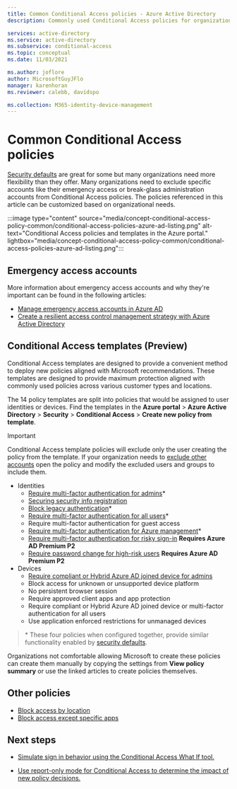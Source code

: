 ```yaml
---
title: Common Conditional Access policies - Azure Active Directory
description: Commonly used Conditional Access policies for organizations

services: active-directory
ms.service: active-directory
ms.subservice: conditional-access
ms.topic: conceptual
ms.date: 11/03/2021

ms.author: joflore
author: MicrosoftGuyJFlo
manager: karenhoran
ms.reviewer: calebb, davidspo

ms.collection: M365-identity-device-management
---
```

# Common Conditional Access policies

[Security defaults](../fundamentals/concept-fundamentals-security-defaults.md) are great for some but many organizations need more flexibility than they offer. Many organizations need to exclude specific accounts like their emergency access or break-glass administration accounts from Conditional Access policies. The policies referenced in this article can be customized based on organizational needs.

:::image type="content" source="media/concept-conditional-access-policy-common/conditional-access-policies-azure-ad-listing.png" alt-text="Conditional Access policies and templates in the Azure portal." lightbox="media/concept-conditional-access-policy-common/conditional-access-policies-azure-ad-listing.png":::

## Emergency access accounts

More information about emergency access accounts and why they're important can be found in the following articles: 

* [Manage emergency access accounts in Azure AD](../roles/security-emergency-access.md)
* [Create a resilient access control management strategy with Azure Active Directory](../authentication/concept-resilient-controls.md)

## Conditional Access templates (Preview)

Conditional Access templates are designed to provide a convenient method to deploy new policies aligned with Microsoft recommendations. These templates are designed to provide maximum protection aligned with commonly used policies across various customer types and locations.

The 14 policy templates are split into policies that would be assigned to user identities or devices. Find the templates in the **Azure portal** > **Azure Active Directory** > **Security** > **Conditional Access** > **Create new policy from template**.

> [!IMPORTANT]
> Conditional Access template policies will exclude only the user creating the policy from the template. If your organization needs to [exclude other accounts]((../roles/security-emergency-access.md)) open the policy and modify the excluded users and groups to include them.

- Identities
   - [Require multi-factor authentication for admins](howto-conditional-access-policy-admin-mfa.md)\*
   - [Securing security info registration](howto-conditional-access-policy-registration.md)
   - [Block legacy authentication](howto-conditional-access-policy-block-legacy.md)\*
   - [Require multi-factor authentication for all users](howto-conditional-access-policy-all-users-mfa.md)\*
   - Require multi-factor authentication for guest access
   - [Require multi-factor authentication for Azure management](howto-conditional-access-policy-azure-management.md)\*
   - [Require multi-factor authentication for risky sign-in](howto-conditional-access-policy-risk.md) **Requires Azure AD Premium P2**
   - [Require password change for high-risk users](howto-conditional-access-policy-risk-user.md) **Requires Azure AD Premium P2**
- Devices
   - [Require compliant or Hybrid Azure AD joined device for admins](howto-conditional-access-policy-compliant-device.md)
   - Block access for unknown or unsupported device platform
   - No persistent browser session
   - Require approved client apps and app protection
   - Require compliant or Hybrid Azure AD joined device or multi-factor authentication for all users
   - Use application enforced restrictions for unmanaged devices

> \* These four policies when configured together, provide similar functionality enabled by [security defaults](../fundamentals/concept-fundamentals-security-defaults.md).

Organizations not comfortable allowing Microsoft to create these policies can create them manually by copying the settings from **View policy summary** or use the linked articles to create policies themselves. 

## Other policies

* [Block access by location](howto-conditional-access-policy-location.md)
* [Block access except specific apps](howto-conditional-access-policy-block-access.md)

## Next steps

- [Simulate sign in behavior using the Conditional Access What If tool.](troubleshoot-conditional-access-what-if.md)

- [Use report-only mode for Conditional Access to determine the impact of new policy decisions.](concept-conditional-access-report-only.md)
